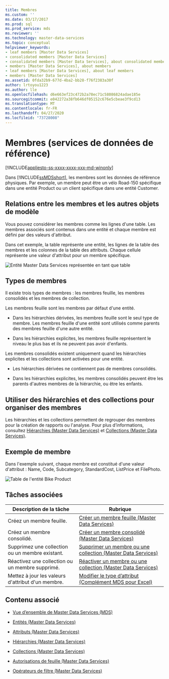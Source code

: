 ```yaml
---
title: Membres
ms.custom: ''
ms.date: 03/17/2017
ms.prod: sql
ms.prod_service: mds
ms.reviewer: ''
ms.technology: master-data-services
ms.topic: conceptual
helpviewer_keywords:
- leaf members [Master Data Services]
- consolidated members [Master Data Services]
- consolidated members [Master Data Services], about consolidated members
- members [Master Data Services], about members
- leaf members [Master Data Services], about leaf members
- members [Master Data Services]
ms.assetid: 0fda32b9-677d-4ba2-bb28-f76f2383a30f
author: lrtoyou1223
ms.author: lle
ms.openlocfilehash: d6e663ef23c472b2a78ec71c58086824adae185e
ms.sourcegitcommit: e042272a38fb646df05152c676e5cbeae3f9cd13
ms.translationtype: MT
ms.contentlocale: fr-FR
ms.lasthandoff: 04/27/2020
ms.locfileid: "73728008"
---
```

# <a name="members-master-data-services"></a>Membres (services de données de référence)

[!INCLUDE[appliesto-ss-xxxx-xxxx-xxx-md-winonly](../includes/appliesto-ss-xxxx-xxxx-xxx-md-winonly.md)]

  Dans [!INCLUDE[ssMDSshort](../includes/ssmdsshort-md.md)], les membres sont les données de référence physiques. Par exemple, un membre peut être un vélo Road-150 spécifique dans une entité Product ou un client spécifique dans une entité Customer.  
  
## <a name="how-members-relate-to-other-model-objects"></a>Relations entre les membres et les autres objets de modèle  
 Vous pouvez considérer les membres comme les lignes d'une table. Les membres associés sont contenus dans une entité et chaque membre est défini par des valeurs d'attribut.  
  
 Dans cet exemple, la table représente une entité, les lignes de la table des membres et les colonnes de la table des attributs. Chaque cellule représente une valeur d'attribut pour un membre spécifique.  
  
 ![Entité Master Data Services représentée en tant que table](../master-data-services/media/mds-conc-entity-table.gif "Entité Master Data Services représentée en tant que table")  
  
## <a name="member-types"></a>Types de membres  
 Il existe trois types de membres : les membres feuille, les membres consolidés et les membres de collection.  
  
 Les membres feuille sont les membres par défaut d'une entité.  
  
-   Dans les hiérarchies dérivées, les membres feuille sont le seul type de membre. Les membres feuille d'une entité sont utilisés comme parents des membres feuille d'une autre entité.  
  
-   Dans les hiérarchies explicites, les membres feuille représentent le niveau le plus bas et ils ne peuvent pas avoir d'enfants.  
  
 Les membres consolidés existent uniquement quand les hiérarchies explicites et les collections sont activées pour une entité.  
  
-   Les hiérarchies dérivées ne contiennent pas de membres consolidés.  
  
-   Dans les hiérarchies explicites, les membres consolidés peuvent être les parents d'autres membres de la hiérarchie, ou être les enfants.  
  
## <a name="use-hierarchies-and-collections-to-organize-members"></a>Utiliser des hiérarchies et des collections pour organiser des membres  
 Les hiérarchies et les collections permettent de regrouper des membres pour la création de rapports ou l'analyse. Pour plus d’informations, consultez [Hiérarchies &#40;Master Data Services&#41;](../master-data-services/hierarchies-master-data-services.md) et [Collections &#40;Master Data Services&#41;](../master-data-services/collections-master-data-services.md).  
  
## <a name="member-example"></a>Exemple de membre  
 Dans l'exemple suivant, chaque membre est constitué d'une valeur d'attribut : Name, Code, Subcategory, StandardCost, ListPrice et FilePhoto.  
  
 ![Table de l'entité Bike Product](../master-data-services/media/mds-conc-entity-table-w-data.gif "Table de l'entité Bike Product")  
  
## <a name="related-tasks"></a>Tâches associées  
  
|Description de la tâche|Rubrique|  
|----------------------|-----------|  
|Créez un membre feuille.|[Créer un membre feuille &#40;Master Data Services&#41;](../master-data-services/create-a-leaf-member-master-data-services.md)|  
|Créez un membre consolidé.|[Créer un membre consolidé &#40;Master Data Services&#41;](../master-data-services/create-a-consolidated-member-master-data-services.md)|  
|Supprimez une collection ou un membre existant.|[Supprimer un membre ou une collection &#40;Master Data Services&#41;](../master-data-services/delete-a-member-or-collection-master-data-services.md)|  
|Réactivez une collection ou un membre supprimé.|[Réactiver un membre ou une collection &#40;Master Data Services&#41;](../master-data-services/reactivate-a-member-or-collection-master-data-services.md)|  
|Mettez à jour les valeurs d'attribut d'un membre.|[Modifier le type d’attribut &#40;Complément MDS pour Excel&#41;](../master-data-services/microsoft-excel-add-in/change-the-attribute-type-mds-add-in-for-excel.md)|  

  
## <a name="related-content"></a>Contenu associé  
  
-   [Vue d’ensemble de Master Data Services &#40;MDS&#41;](../master-data-services/master-data-services-overview-mds.md)  
  
-   [Entités &#40;Master Data Services&#41;](../master-data-services/entities-master-data-services.md)  
  
-   [Attributs &#40;Master Data Services&#41;](../master-data-services/attributes-master-data-services.md)  
  
-   [Hiérarchies &#40;Master Data Services&#41;](../master-data-services/hierarchies-master-data-services.md)  
  
-   [Collections &#40;Master Data Services&#41;](../master-data-services/collections-master-data-services.md)  
  
-   [Autorisations de feuille &#40;Master Data Services&#41;](../master-data-services/leaf-permissions-master-data-services.md)  
  
 
-   [Opérateurs de filtre &#40;Master Data Services&#41;](../master-data-services/filter-operators-master-data-services.md)  
  
  
